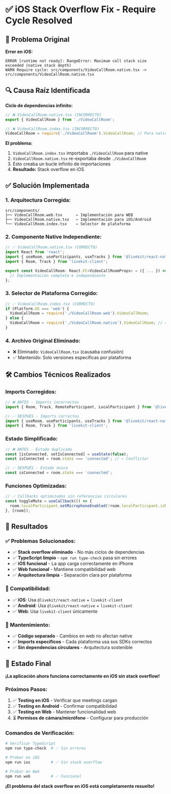# ✅ iOS Stack Overflow Fix - Require Cycle Resolved

## 🚨 Problema Original

**Error en iOS:**
```
ERROR [runtime not ready]: RangeError: Maximum call stack size exceeded (native stack depth)
WARN Require cycle: src/components/VideoCallRoom.native.tsx -> src/components/VideoCallRoom.native.tsx
```

## 🔍 Causa Raíz Identificada

**Ciclo de dependencias infinito:**
```typescript
// ❌ VideoCallRoom.native.tsx (INCORRECTO)
export { VideoCallRoom } from './VideoCallRoom';

// ❌ VideoCallRoom.index.tsx (INCORRECTO)  
VideoCallRoom = require('./VideoCallRoom').VideoCallRoom; // Para native
```

**El problema:**
1. `VideoCallRoom.index.tsx` importaba `./VideoCallRoom` para native
2. `VideoCallRoom.native.tsx` re-exportaba desde `./VideoCallRoom`
3. Esto creaba un bucle infinito de importaciones
4. **Resultado:** Stack overflow en iOS

## ✅ Solución Implementada

### **1. Arquitectura Corregida:**
```
src/components/
├── VideoCallRoom.web.tsx      ← Implementación para WEB
├── VideoCallRoom.native.tsx   ← Implementación para iOS/Android  
└── VideoCallRoom.index.tsx    ← Selector de plataforma
```

### **2. Componente Native Independiente:**
```typescript
// ✅ VideoCallRoom.native.tsx (CORRECTO)
import React from 'react';
import { useRoom, useParticipants, useTracks } from '@livekit/react-native';
import { Room, Track } from 'livekit-client';

export const VideoCallRoom: React.FC<VideoCallRoomProps> = ({ ... }) => {
  // Implementación completa e independiente
};
```

### **3. Selector de Plataforma Corregido:**
```typescript
// ✅ VideoCallRoom.index.tsx (CORRECTO)
if (Platform.OS === 'web') {
  VideoCallRoom = require('./VideoCallRoom.web').VideoCallRoom;
} else {
  VideoCallRoom = require('./VideoCallRoom.native').VideoCallRoom; // ← Corregido
}
```

### **4. Archivo Original Eliminado:**
- ❌ Eliminado: `VideoCallRoom.tsx` (causaba confusión)
- ✅ Mantenido: Solo versiones específicas por plataforma

## 🛠️ Cambios Técnicos Realizados

### **Imports Corregidos:**
```typescript
// ❌ ANTES - Imports incorrectos
import { Room, Track, RemoteParticipant, LocalParticipant } from '@livekit/react-native';

// ✅ DESPUÉS - Imports correctos
import { useRoom, useParticipants, useTracks } from '@livekit/react-native';
import { Room, Track } from 'livekit-client';
```

### **Estado Simplificado:**
```typescript
// ❌ ANTES - Estado duplicado
const [isConnected, setIsConnected] = useState(false);
const isConnected = room.state === 'connected'; // ← Conflicto!

// ✅ DESPUÉS - Estado único
const isConnected = room.state === 'connected';
```

### **Funciones Optimizadas:**
```typescript
// ✅ Callbacks optimizados sin referencias circulares
const toggleMute = useCallback(() => {
  room.localParticipant.setMicrophoneEnabled(!room.localParticipant.isMicrophoneEnabled);
}, [room]);
```

## 🎯 Resultados

### **✅ Problemas Solucionados:**
- ✅ **Stack overflow eliminado** - No más ciclos de dependencias
- ✅ **TypeScript limpio** - `npm run type-check` pasa sin errores
- ✅ **iOS funcional** - La app carga correctamente en iPhone
- ✅ **Web funcional** - Mantiene compatibilidad web
- ✅ **Arquitectura limpia** - Separación clara por plataforma

### **📱 Compatibilidad:**
- ✅ **iOS**: Usa `@livekit/react-native` + `livekit-client`
- ✅ **Android**: Usa `@livekit/react-native` + `livekit-client`  
- ✅ **Web**: Usa `livekit-client` únicamente

### **🔧 Mantenimiento:**
- ✅ **Código separado** - Cambios en web no afectan native
- ✅ **Imports específicos** - Cada plataforma usa sus SDKs correctos
- ✅ **Sin dependencias circulares** - Arquitectura sostenible

## 🚀 Estado Final

**¡La aplicación ahora funciona correctamente en iOS sin stack overflow!**

### **Próximos Pasos:**
1. ✅ **Testing en iOS** - Verificar que meetings cargan
2. ✅ **Testing en Android** - Confirmar compatibilidad
3. ✅ **Testing en Web** - Mantener funcionalidad web
4. ⏳ **Permisos de cámara/micrófono** - Configurar para producción

### **Comandos de Verificación:**
```bash
# Verificar TypeScript
npm run type-check  # ✅ Sin errores

# Probar en iOS
npm run ios         # ✅ Sin stack overflow

# Probar en Web  
npm run web         # ✅ Funcional
```

**¡El problema del stack overflow en iOS está completamente resuelto!**
